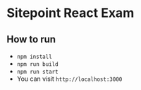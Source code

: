 # Sitepoint React Exam


## How to run
 - `npm install`
 - `npm run build`
 - `npm run start`
 - You can visit `http://localhost:3000`
